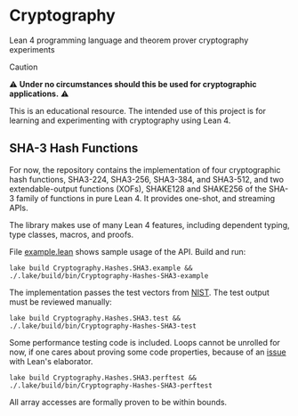 # Cryptography
Lean 4 programming language and theorem prover cryptography experiments

> [!CAUTION]
> :warning: **Under no circumstances should this be used for cryptographic
applications.** :warning:
> 
> This is an educational resource. The intended use of this project
> is for learning and experimenting with cryptography using Lean 4.

## SHA-3 Hash Functions

For now, the repository contains the implementation of four cryptographic hash
functions, SHA3-224, SHA3-256, SHA3-384, and SHA3-512, and two extendable-output
functions (XOFs), SHAKE128 and SHAKE256 of the SHA-3 family of functions in pure
Lean 4. It provides one-shot, and streaming APIs.

The library makes use of many Lean 4 features, including dependent typing, type
classes, macros, and proofs.

File [example.lean](Cryptography/Hashes/SHA3/example.lean) shows sample usage of
the API. Build and run:

`lake build Cryptography.Hashes.SHA3.example && ./.lake/build/bin/Cryptography-Hashes-SHA3-example`

The implementation passes the test vectors from
[NIST](https://csrc.nist.gov/projects/cryptographic-algorithm-validation-program/secure-hashing). The
test output must be reviewed manually:

`lake build Cryptography.Hashes.SHA3.test && ./.lake/build/bin/Cryptography-Hashes-SHA3-test`

Some performance testing code is included. Loops cannot be unrolled for now, if
one cares about proving some code properties, because of an
[issue](https://github.com/leanprover/lean4/issues/5324) with Lean's elaborator.

`lake build Cryptography.Hashes.SHA3.perftest && ./.lake/build/bin/Cryptography-Hashes-SHA3-perftest`

All array accesses are formally proven to be within bounds. 
